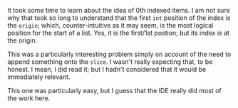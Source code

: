 It took some time to learn about the idea of 0th indexed items. I am not sure why that took so long to understand that the first `int` position of the index is the `origin`; which, counter-intuitive as it may seem, is the most logical position for the start of a list. Yes, it is the first/1st postion; but its index is at the origin. 

This was a particularly interesting problem simply on account of the need to append something onto the `slice`. I wasn't really expecting that, to be honest. I mean, I did read it; but I hadn't considered that it would be immediately relevant. 

This one was particularly easy, but I guess that the IDE really did most of the work here. 